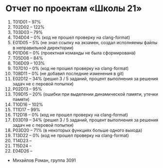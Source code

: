 # Отчет по проектам «Школы 21»
1.	T01D01 – 97%
2.	T02D02 – 122% 
3.	T03D03 – 79%
4.	T04D04 – 0% (код не прошел проверку на clang-format)
5.	E01D05 – 5% (не знал ссылку на экзамен, создал исполняемы файлы в неправильной директории)
6.	P01D06 – 0% (проектная команды не была сформирована)
7.	T05D08 – 84%
8.	T06D09 – 103%
9.	T07D10 – 0% (код не прошел проверку на clang-format)
10.	T08D11 – 0% (не добавил последние изменения в git)
11.	E02D12 – 34% (решил 3 / 5 заданий, процент выполнения за решения задач не с перовой попытки)
12.	P02D13 – 95%
13.	T09D15 – 20% (ошибки при выделении динамической памяти, утечки памяти)
14.	T10D16 – 102%
15.	T11D17 – 99%
16.	T12D18 – 0% (код не прошел проверку на clang-format)
17.	E03D19 – 34% (решил 3 / 5 заданий, процент выполнения за решения задач не с перовой попытки)
18.	P03D20 – 71% (в некоторых функциях больше одного выхода)
19.	T13D22 – 0% (код не прошел проверку на clang-format)
20.	T14D23 – 
21.	T15D24 – 
22.	E04D26 – 

* Михайлов Роман, группа 3091
